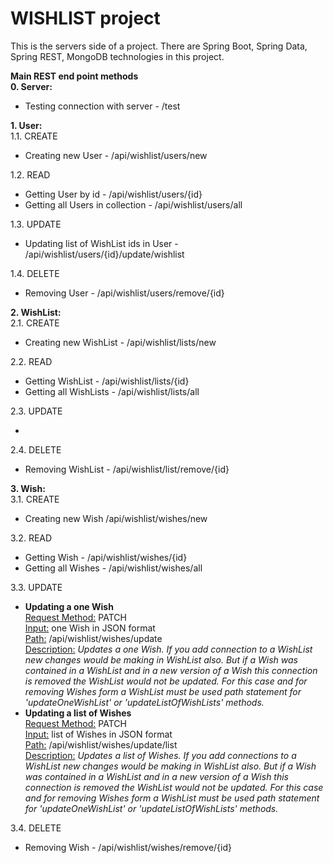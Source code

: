 # WISHLIST project
This is the servers side of a project. 
There are Spring Boot, Spring Data, Spring REST, MongoDB technologies in this project.

**Main REST end point methods**<br/>
**0. Server:**<br/>
        <ul>
          <li>Testing connection with server - /test</li>
        </ul>
**1. User:**<br/>
    1.1. CREATE<br/>
        <ul>
          <li>Creating new User - /api/wishlist/users/new</li>
        </ul>
    1.2. READ<br/>
        <ul>
           <li>Getting User by id - /api/wishlist/users/{id}</li>
           <li>Getting all Users in collection - /api/wishlist/users/all</li>
        </ul>
    1.3. UPDATE<br/>
        <ul>
           <li>Updating list of WishList ids in User - /api/wishlist/users/{id}/update/wishlist</li>
        </ul>
    1.4. DELETE<br/>
        <ul>
           <li>Removing User - /api/wishlist/users/remove/{id}</li>
        </ul>
    
**2. WishList:**<br/>
    2.1. CREATE<br/>
        <ul>
           <li>Creating new WishList - /api/wishlist/lists/new</li>
        </ul>
    2.2. READ<br/>
        <ul>
           <li>Getting WishList - /api/wishlist/lists/{id}</li>
           <li>Getting all WishLists - /api/wishlist/lists/all</li>
        </ul>
    2.3. UPDATE<br/>
        <ul>
           <li></li>
        </ul>
    2.4. DELETE<br/>
        <ul>
           <li>Removing WishList - /api/wishlist/list/remove/{id}</li>
        </ul>
    
**3. Wish:**<br/>
    3.1. CREATE<br/>
        <ul>
           <li>Creating new Wish /api/wishlist/wishes/new</li>
        </ul>
    3.2. READ<br/>
        <ul>
           <li>Getting Wish - /api/wishlist/wishes/{id}</li>
           <li>Getting all Wishes - /api/wishlist/wishes/all</li>
        </ul>
    3.3. UPDATE<br/>
        <ul>
           <li>
               <b>Updating a one Wish</b><br/>
               <u>Request Method:</u> PATCH<br/>
               <u>Input:</u> one Wish in JSON format<br/>
               <u>Path:</u> /api/wishlist/wishes/update<br/>
               <u>Description:</u>
               <i>Updates a one Wish. If you add connection to a WishList new changes would be making in WishList also.
               But if a Wish was contained in a WishList and in a new version of a Wish this connection is removed
               the WishList would not be updated.
               For this case and for removing Wishes form a WishList must be used path statement for 'updateOneWishList' 
               or 'updateListOfWishLists' methods.</i>
           </li>
           <li>
               <b>Updating a list of Wishes</b><br/>
               <u>Request Method:</u> PATCH<br/>
               <u>Input:</u> list of Wishes in JSON format<br/>
               <u>Path:</u> /api/wishlist/wishes/update/list<br/>
               <u>Description:</u>
               <i>Updates a list of Wishes. If you add connections to a WishList new changes would be making in WishList also.
               But if a Wish was contained in a WishList and in a new version of a Wish this connection is removed
               the WishList would not be updated.
               For this case and for removing Wishes form a WishList must be used path statement for 'updateOneWishList' 
               or 'updateListOfWishLists' methods.</i>
           </li>
        </ul>
    3.4. DELETE<br/>
        <ul>
           <li>Removing Wish - /api/wishlist/wishes/remove/{id}</li>
        </ul>
